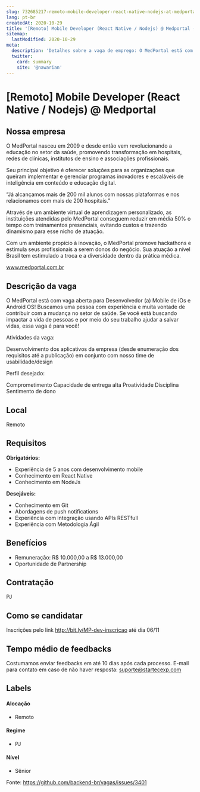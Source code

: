 ```yaml
---
slug: 732685217-remoto-mobile-developer-react-native-nodejs-at-medportal
lang: pt-br
createdAt: 2020-10-29
title: '[Remoto] Mobile Developer (React Native / Nodejs) @ Medportal - Vaga de Emprego'
sitemap:
  lastModified: 2020-10-29
meta:
  description: 'Detalhes sobre a vaga de emprego: O MedPortal está com vaga aberta para Desenvolvedor (a) Mobile de iOs e Android OS! Buscamos uma pessoa com experiência e muita vontade de contribuir com a mudança no setor de saúde. Se você está buscando impactar a vida de pessoas e por meio do seu trabalho ajudar a salvar vidas, essa vaga é para você! Atividades da vaga: Desenvolvimento dos aplicativos da empresa (desde enumeração dos requisitos até a publicação) em conjunto com nosso time de usabilidade/design Perfil desejado: Comprometimento Capacidade de entrega alta Proatividade Disciplina Sentimento de dono'
  twitter:
    card: summary
    site: '@nawarian'
---
```


# [Remoto] Mobile Developer (React Native / Nodejs) @ Medportal

## Nossa empresa

O MedPortal nasceu em 2009 e desde então vem revolucionando a educação no setor da saúde, promovendo transformação em hospitais, redes de clínicas, institutos de ensino e associações profissionais.

Seu principal objetivo é oferecer soluções para as organizações que queiram implementar e gerenciar programas inovadores e escaláveis de inteligência em conteúdo e educação digital. 

“Já alcançamos mais de 200 mil alunos com nossas plataformas e nos relacionamos com mais de 200 hospitais.”

Através de um ambiente virtual de aprendizagem personalizado, as instituições atendidas pelo MedPortal conseguem reduzir em média 50% o tempo com treinamentos presenciais, evitando custos e trazendo dinamismo para esse nicho de atuação.

Com um ambiente propício à inovação, o MedPortal promove hackathons e estimula seus profissionais a serem donos do negócio. Sua atuação a nível Brasil tem estimulado a troca e a diversidade dentro da prática médica.

 www.medportal.com.br

## Descrição da vaga

O MedPortal está com vaga aberta para Desenvolvedor (a) Mobile de iOs e Android OS! Buscamos uma pessoa com experiência e muita vontade de contribuir com a mudança no setor de saúde. Se você está buscando impactar a vida de pessoas e por meio do seu trabalho ajudar a salvar vidas, essa vaga é para você!

Atividades da vaga:

Desenvolvimento dos aplicativos da empresa (desde enumeração dos requisitos até a publicação) em conjunto com nosso time de usabilidade/design

Perfil desejado:

Comprometimento
Capacidade de entrega alta
Proatividade
Disciplina
Sentimento de dono

## Local

Remoto

## Requisitos

**Obrigatórios:**
- Experiência de 5 anos com desenvolvimento mobile 
- Conhecimento em React Native 
- Conhecimento em NodeJs

**Desejáveis:**
- Conhecimento em Git
- Abordagens de push notifications
- Experiência com integração usando APIs RESTfull
- Experiência com Metodologia Ágil

## Benefícios

- Remuneração: R$ 10.000,00 a R$ 13.000,00
- Oportunidade de Partnership

## Contratação

PJ 

## Como se candidatar

Inscrições pelo link http://bit.ly/MP-dev-inscricao até dia 06/11

## Tempo médio de feedbacks

Costumamos enviar feedbacks em até 10 dias após cada processo.
E-mail para contato em caso de não haver resposta: suporte@startecexp.com

## Labels

#### Alocação
- Remoto

#### Regime
- PJ

#### Nível
- Sênior




Fonte: https://github.com/backend-br/vagas/issues/3401